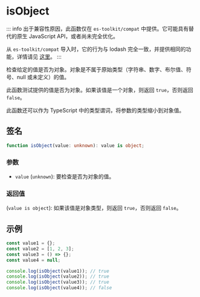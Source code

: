 # isObject

::: info
出于兼容性原因，此函数仅在 `es-toolkit/compat` 中提供。它可能具有替代的原生 JavaScript API，或者尚未完全优化。

从 `es-toolkit/compat` 导入时，它的行为与 lodash 完全一致，并提供相同的功能，详情请见 [这里](../../../compatibility.md)。
:::

检查给定的值是否为对象。对象是不属于原始类型（字符串、数字、布尔值、符号、null 或未定义）的值。

此函数测试提供的值是否为对象。如果该值是一个对象，则返回 `true`，否则返回 `false`。

此函数还可以作为 TypeScript 中的类型谓词，将参数的类型缩小到对象值。

## 签名

```typescript
function isObject(value: unknown): value is object;
```

### 参数

- `value` (`unknown`): 要检查是否为对象的值。

### 返回值

(`value is object`): 如果该值是对象类型，则返回 `true`，否则返回 `false`。

## 示例

```typescript
const value1 = {};
const value2 = [1, 2, 3];
const value3 = () => {};
const value4 = null;

console.log(isObject(value1)); // true
console.log(isObject(value2)); // true
console.log(isObject(value3)); // true
console.log(isObject(value4)); // false
```
